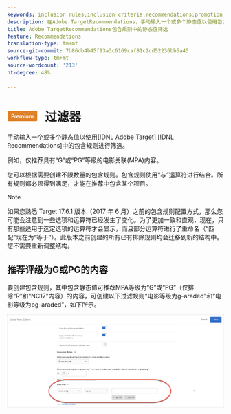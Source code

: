 ```yaml
---
keywords: inclusion rules;inclusion criteria;recommendations;promotion;promotions;dynamic filtering;static;static filter
description: 在Adobe TargetRecommendations，手动输入一个或多个静态值以使用包含规则进行筛选。
title: Adobe TargetRecommendations包含规则中的静态值筛选
feature: Recommendations
translation-type: tm+mt
source-git-commit: 7b86db4b45f93a3c6169caf81c2cd52236bb5a45
workflow-type: tm+mt
source-wordcount: '213'
ht-degree: 48%

---
```



# ![PEF Tatic](/help/assets/premium.png) 过滤器

手动输入一个或多个静态值以使用[!DNL Adobe Target] [!DNL Recommendations]中的包含规则进行筛选。

例如，仅推荐具有“G”或“PG”等级的电影关联(MPA)内容。

您可以根据需要创建不限数量的包含规则。包含规则使用“与”运算符进行结合。所有规则都必须得到满足，才能在推荐中包含某个项目。

>[!NOTE]
>
>如果您熟悉 Target 17.6.1 版本（2017 年 6 月）之前的包含规则配置方式，那么您可能会注意到一些选项和运算符已经发生了变化。为了更加一致和直观，现在，只有那些适用于选定选项的运算符才会显示，而且部分运算符进行了重命名（“匹配”现在为“等于”）。此版本之前创建的所有已有排除规则均会迁移到新的结构中。您不需要重新调整结构。

## 推荐评级为G或PG的内容

要创建包含规则，其中包含静态值可推荐MPA等级为“G”或“PG”（仅排除“R”和“NC17”内容）的内容，可创建以下过滤规则“电影等级为g-araded”和“电影等级为pg-araded”，如下所示。

![电影评级示例](/help/c-recommendations/c-algorithms/assets/movies.png)

